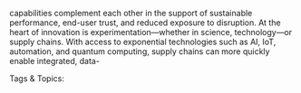 capabilities complement each other in the support 
of sustainable performance, end-user trust, and 
reduced exposure to disruption. At the heart of innovation is experimentation—whether in science, technology—or 
supply chains. With access to exponential technologies such as AI, IoT, automation, 
and quantum computing, supply chains can more quickly enable integrated, data-

   Tags & Topics:
   